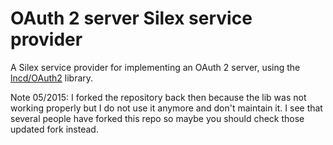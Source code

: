 OAuth 2 server Silex service provider
=====================================

A Silex service provider for implementing an OAuth 2 server, using the [lncd/OAuth2](https://github.com/lncd/OAuth2) library.

Note 05/2015: I forked the repository back then because the lib was not working properly but I do not use it anymore and don't maintain it. I see that several people have forked this repo so maybe you should check those updated fork instead.

